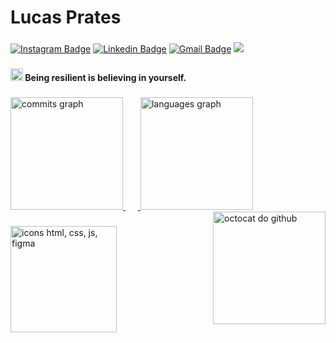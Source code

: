 # Lucas Prates

###

[![Instagram Badge](https://img.shields.io/badge/-@prateslr-9370DB?style=flat-square&labelColor=9370DB&logo=instagram&logoColor=white&link=https://instagram.com/prateslr/)](https://instagram.com/prateslr/) 
[![Linkedin Badge](https://img.shields.io/badge/-Lucas%20Prates-9370DB?style=flat-square&logo=Linkedin&logoColor=white&link=https://www.linkedin.com/me?trk=p_mwlite_feed-secondary_nav)](https://www.linkedin.com/me?trk=p_mwlite_feed-secondary_nav) 
[![Gmail Badge](https://img.shields.io/badge/-lucas.rprates077@gmail.com-9370DB?style=flat-square&logo=Gmail&logoColor=white&link=mailto:lucas.rprates077@gmail.com)](mailto:lucas.rprates077@gmail.com)
<img src="https://visitor-badge.laobi.icu/badge?page_id=pratestech.pratestech&right_color=MediumPurple&left_text=viwers"/>

###

<div align="left">
 <h4><img height="20" src="https://pratestech.github.io/pratestech/aspas.png" alt="aspas duplas"/> Being resilient is believing in yourself.</h4>
</div>

###

<div align="left" width="100%">
  <a href="https://github.com/pratestech">
  <img height="180em" src="https://github-readme-stats.vercel.app/api?username=pratestech&show_icons=true&theme=dark&include_all_commits=true&count_private=true" alt="commits graph"/>   
  <img width="20"/>  
  <img src="https://github-readme-stats.vercel.app/api/top-langs?username=pratestech&locale=en&hide_title=false&layout=compact&card_width=320&langs_count=6&theme=dark&hide_border=false&order=2&custom_title=Languages" height="180em" alt="languages graph"/>
  <img align="right" height="180em" src="https://pratestech.github.io/pratestech/octocat.png" alt="octocat do github"/>  
</div>

###

<p align="left">
  <a href="https://skillicons.dev">
    <img width="170" src="https://skillicons.dev/icons?i=html,css,js,figma" alt="icons html, css, js, figma"/>
  </a>
</p>

###
